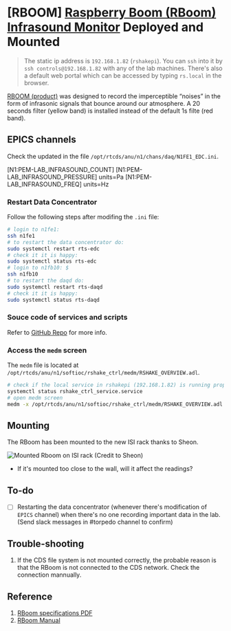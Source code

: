 # [RBOOM] [Raspberry Boom (RBoom) Infrasound Monitor](https://manual.raspberryshake.org/boom.html) Deployed and Mounted

> The static ip address is `192.168.1.82` (`rshakepi`). You can `ssh` into it by `ssh controls@192.168.1.82` with any of the lab machines. There's also a default web portal which can be accessed by typing `rs.local` in the browser.

[RBOOM (product)](https://shop.raspberryshake.org/product/turnkey-iot-atmospheric-infrasound-monitor-rboom/) was designed to record the imperceptible “noises” in the form of infrasonic signals that bounce around our atmosphere. A 20 seconds filter (yellow band) is installed instead of the default 1s filte (red band).

## EPICS channels

Check the updated in the file `/opt/rtcds/anu/n1/chans/daq/N1FE1_EDC.ini`.

[N1:PEM-LAB_INFRASOUND_COUNT]
[N1:PEM-LAB_INFRASOUND_PRESSURE]
units=Pa
[N1:PEM-LAB_INFRASOUND_FREQ]
units=Hz

### Restart Data Concentrator

Follow the following steps after modifing the `.ini` file:

```bash
# login to n1fe1:
ssh n1fe1
# to restart the data concentrator do:
sudo systemctl restart rts-edc
# check it it is happy:
sudo systemctl status rts-edc
# login to n1fb10: $
ssh n1fb10
# to restart the daqd do:
sudo systemctl restart rts-daqd
# check it it is happy:
sudo systemctl status rts-daqd
```

### Souce code of services and scripts

Refer to [GitHub Repo](https://github.com/OZGrav/rshake_ctrl) for more info.

### Access the `medm` screen

The `medm` file is located at `/opt/rtcds/anu/n1/softioc/rshake_ctrl/medm/RSHAKE_OVERVIEW.adl`.

```bash
# check if the local service in rshakepi (192.168.1.82) is running properly:
systemctl status rshake_ctrl_service.service
# open medm screen
medm -x /opt/rtcds/anu/n1/softioc/rshake_ctrl/medm/RSHAKE_OVERVIEW.adl
```

## Mounting

The RBoom has been mounted to the new ISI rack thanks to Sheon.

![Mounted Rboom on ISI rack](https://cdn-std.droplr.net/files/acc_498334/9yX5CT)
(Credit to Sheon)

- If it's mounted too close to the wall, will it affect the readings?

## To-do

- [ ] Restarting the data concentrator (whenever there's modification of `EPICS` channel) when there's no one recording important data in the lab. (Send slack messages in #torpedo channel to confirm)

## Trouble-shooting

1. If the CDS file system is not mounted correctly, the probable reason is that the RBoom is not connected to the CDS network. Check the connection mannually.

## Reference

1. [RBoom specifications PDF](https://manual.raspberryshake.org/_downloads/SpecificationsforBoom_SnB.pdf)
2. [RBoom Manual](https://manual.raspberryshake.org/boom.html)
